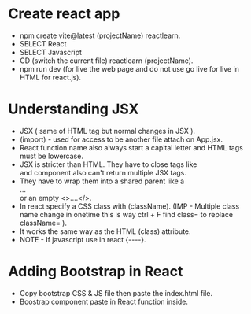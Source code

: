 # Create react app 
- npm create vite@latest (projectName) reactlearn.
- SELECT React
- SELECT Javascript
- CD (switch the current file) reactlearn (projectName).
- npm run dev (for live the web page and do not use go live for live in HTML for react.js).

# Understanding JSX 
- JSX ( same of HTML tag but normal changes in JSX ).
- (import) - used for access to be another file attach on App.jsx.
- React function name also always start a capital letter and HTML tags must be lowercase.
- JSX is stricter than HTML. They have to close tags like <br/> and component also can't return multiple JSX tags.
- They have to wrap them into a shared parent like a <div> ... </div> or an empty <>....</>.
- In react specify a CSS class with (className). (IMP - Multiple class name change in onetime this is way ctrl + F find class= to replace className= ).
- It works the same way as the HTML (class) attribute.
- NOTE - If javascript use in react {----}.

# Adding Bootstrap in React
- Copy bootstrap CSS & JS file then paste the index.html file.
- Boostrap component paste in React function inside.

